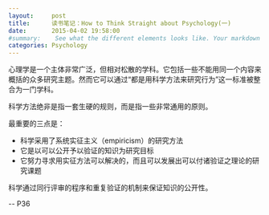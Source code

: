 ```yaml
---
layout:     post
title:      读书笔记：How to Think Straight about Psychology(一)
date:       2015-04-02 19:58:00
#summary:    See what the different elements looks like. Your markdown has never looked better. I promise.
categories: Psychology
---
```


心理学是一个主体非常广泛，但相对松散的学科。它包括一些不能用同一个内容来概括的众多研究主题。然而它可以通过“都是用科学方法来研究行为”这一标准被整合为一门学科。

科学方法绝非是指一套生硬的规则，而是指一些非常通用的原则。

最重要的三点是：

* 科学采用了系统实征主义（empiricism）的研究方法
* 它是以可以公开予以验证的知识为研究目标
* 它努力寻求用实征方法可以解决的，而且可以发展出可以付诸验证之理论的研究课题

科学通过同行评审的程序和重复验证的机制来保证知识的公开性。

-- P36
